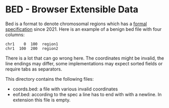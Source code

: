 # BED - Browser Extensible Data

Bed is a format to denote chromosomal regions which has a [formal specification](https://github.com/samtools/hts-specs/blob/master/BEDv1.pdf) since 2021. Here is an example of a benign bed file with four columns:

    chr1    0  100  region1
    chr1  100  200  region2

There is a lot that can go wrong here. The coordinates might be invalid, the line endings may differ, some implementations may expect sorted fields or require tabs as separators.

This directory contains the following files:

* coords.bed: a file with various invalid coordinates
* eof.bed: according to the spec a line has to end with with a newline. In extension this file is empty.
